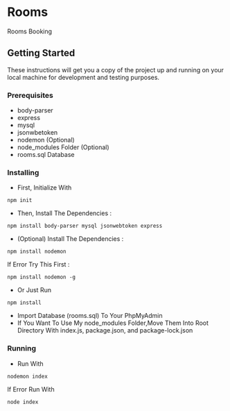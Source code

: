 # Rooms
 Rooms Booking

 ## Getting Started

 These instructions will get you a copy of the project up and running on your local machine for development and testing purposes.

 ### Prerequisites

 * body-parser
 * express
 * mysql
 * jsonwbetoken
 * nodemon (Optional)
 * node_modules Folder (Optional)
 * rooms.sql Database

 ### Installing

 * First, Initialize With
 ```
 npm init
 ```
 * Then, Install The Dependencies :
 ```
 npm install body-parser mysql jsonwebtoken express
 ```
 * (Optional) Install The Dependencies :
 ```
 npm install nodemon
 ```
 If Error Try This First :
 ```
 npm install nodemon -g
 ```
 * Or Just Run
 ```
 npm install
 ```
 * Import Database (rooms.sql) To Your PhpMyAdmin
 * If You Want To Use My node_modules Folder,Move Them Into Root Directory With index.js, package.json, and package-lock.json

 ### Running
 * Run With
 ```
 nodemon index
 ```
 If Error Run With
 ```
 node index
 ```
